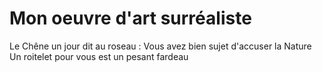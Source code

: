 # Mon oeuvre d'art surréaliste 

Le Chêne un jour dit au roseau :
Vous avez bien sujet d'accuser la Nature
Un roitelet pour vous est un pesant fardeau